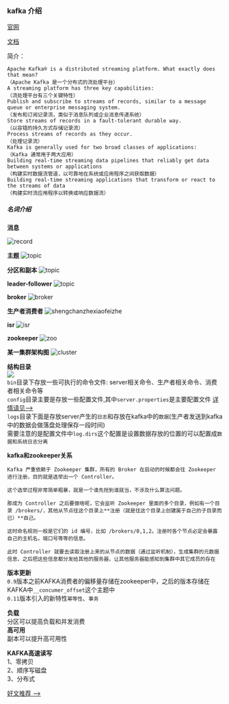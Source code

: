 ### kafka 介绍

[官网](http://kafka.apache.org/)  

[文档](http://kafka.apache.org/0110/documentation.html)

简介：  
```
Apache Kafka® is a distributed streaming platform. What exactly does that mean?  
（Apache Kafka 是一个分布式的流处理平台）  
A streaming platform has three key capabilities:  
（流处理平台有三个关键特性）  
Publish and subscribe to streams of records, similar to a message queue or enterprise messaging system.  
（发布和订阅记录流，类似于消息队列或企业消息传递系统）  
Store streams of records in a fault-tolerant durable way.  
（以容错的持久方式存储记录流）  
Process streams of records as they occur.  
（处理记录流）  
Kafka is generally used for two broad classes of applications:  
（Kafka 通常用于两大应用）  
Building real-time streaming data pipelines that reliably get data between systems or applications  
（构建实时数据流管道，以可靠地在系统或应用程序之间获取数据）  
Building real-time streaming applications that transform or react to the streams of data  
（构建实时流应用程序以转换或响应数据流）  

```

##### 名词介绍

**消息**  

![record](/mq/img/record.png)  

**主题** 
![topic](/mq/img/topic.png)

**分区和副本**
![topic](/mq/img/replica.png)

**leader-follower** 
![topic](/mq/img/leader-flower.png)

**broker** 
![broker](/mq/img/broker.png)

**生产者消费者** 
![shengchanzhexiaofeizhe](/mq/img/pro-consu.png)

**isr** 
![isr](/mq/img/isr.png)

**zookeeper** 
![zoo](/mq/img/zookeepere.png)

**某一集群架构图** 
![cluster](/mq/img/cluster.png)


**结构目录**  
![](/mq/img/stracture.png)  
`bin`目录下存放一些可执行的命令文件: server相关命令、生产者相关命令、消费者相关命令等  
`config`目录主要是存放一些配置文件,其中`server.properties`是主要配置文件 [详情请见-->](/mq/KAFKA_CONFIG.MD)  
`logs`目录下面是存放server产生的`日志`和存放在kafka中的`数据`(生产者发送到kafka中的数据会做落盘处理保存一段时间)  
需要注意的是配置文件中`log.dirs`这个配置是设置数据存放的位置的可以配置成`数据和系统日志分离`

**kafka和zookeeper关系**
```text
Kafka 严重依赖于 Zookeeper 集群，所有的 Broker 在启动的时候都会往 Zookeeper 进行注册，目的就是选举出一个 Controller。

这个选举过程非常简单粗暴，就是一个谁先抢到谁就当，不涉及什么算法问题。

那成为 Controller 之后要做啥呢，它会监听 Zookeeper 里面的多个目录，例如有一个目录 /brokers/，其他从节点往这个目录上**注册（就是往这个目录上创建属于自己的子目录而已）**自己。

这时命名规则一般是它们的 id 编号，比如 /brokers/0,1,2。注册时各个节点必定会暴露自己的主机名，端口号等等的信息。

此时 Controller 就要去读取注册上来的从节点的数据（通过监听机制），生成集群的元数据信息，之后把这些信息都分发给其他的服务器，让其他服务器能感知到集群中其它成员的存在
```

**版本更新**  
`0.9`版本之前KAFKA消费者的偏移量存储在zookeeper中，之后的版本存储在KAFKA中`__concumer_offset`这个主题中  
`0.11`版本引入的新特性`幂等性`、`事务`

**负载**  
分区可以提高负载和并发消费  
**高可用**  
副本可以提升高可用性  

**KAFKA高速读写**  
1、零拷贝  
2、顺序写磁盘  
3、分布式  

[好文推荐 -->](https://blog.csdn.net/u013573133/article/details/48142677)